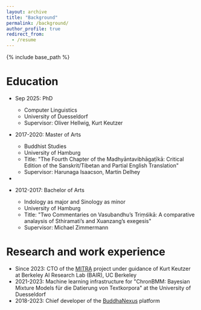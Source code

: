 ```yaml
---
layout: archive
title: "Background"
permalink: /background/
author_profile: true
redirect_from:
  - /resume
---
```


{% include base_path %}

Education
======
* Sep 2025: PhD
  * Computer Linguistics
  * University of Duesseldorf
  * Supervisor: Oliver Hellwig, Kurt Keutzer
 
* 2017-2020: Master of Arts
  * Buddhist Studies
  * University of Hamburg
  * Title: "The Fourth Chapter of the Madhyāntavibhāgaṭīkā: Critical Edition of the Sanskrit/Tibetan and Partial English Translation"
  * Supervisor: Harunaga Isaacson, Martin Delhey
* 

* 2012-2017: Bachelor of Arts
  * Indology as major and Sinology as minor
  * University of Hamburg
  * Title: "Two Commentaries on Vasubandhu’s Triṃśikā: A comparative analaysis of Sthiramati’s and Xuanzang’s exegesis"
  * Supervisor: Michael Zimmermann



Research and work experience
======
* Since 2023: CTO of the [MITRA](https://dharmamitra.org) project under guidance of Kurt Keutzer at Berkeley AI Research Lab (BAIR), UC Berkeley
* 2021-2023: Machine learning infrastructure for "ChronBMM: Bayesian Mixture Models für die Datierung von Textkorpora" at the University of Duesseldorf
* 2018-2023: Chief developer of the [BuddhaNexus](https://buddhanexus.org) platform 

